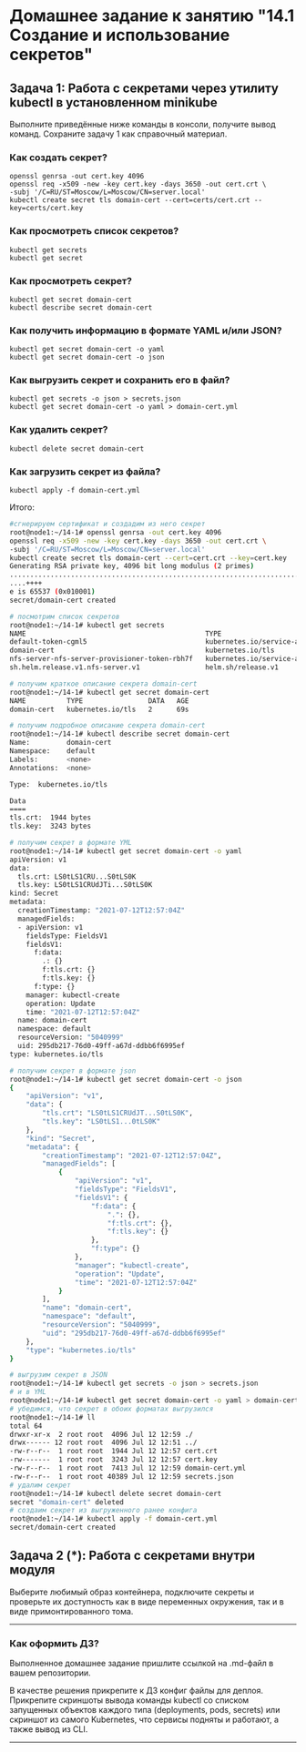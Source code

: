 # Домашнее задание к занятию "14.1 Создание и использование секретов"

## Задача 1: Работа с секретами через утилиту kubectl в установленном minikube

Выполните приведённые ниже команды в консоли, получите вывод команд. Сохраните
задачу 1 как справочный материал.

### Как создать секрет?

```
openssl genrsa -out cert.key 4096
openssl req -x509 -new -key cert.key -days 3650 -out cert.crt \
-subj '/C=RU/ST=Moscow/L=Moscow/CN=server.local'
kubectl create secret tls domain-cert --cert=certs/cert.crt --key=certs/cert.key
```

### Как просмотреть список секретов?

```
kubectl get secrets
kubectl get secret
```

### Как просмотреть секрет?

```
kubectl get secret domain-cert
kubectl describe secret domain-cert
```

### Как получить информацию в формате YAML и/или JSON?

```
kubectl get secret domain-cert -o yaml
kubectl get secret domain-cert -o json
```

### Как выгрузить секрет и сохранить его в файл?

```
kubectl get secrets -o json > secrets.json
kubectl get secret domain-cert -o yaml > domain-cert.yml
```

### Как удалить секрет?

```
kubectl delete secret domain-cert
```

### Как загрузить секрет из файла?

```
kubectl apply -f domain-cert.yml
```

Итого:
```bash
#сгнерируем сертификат и создадим из него секрет
root@node1:~/14-1# openssl genrsa -out cert.key 4096
openssl req -x509 -new -key cert.key -days 3650 -out cert.crt \
-subj '/C=RU/ST=Moscow/L=Moscow/CN=server.local'
kubectl create secret tls domain-cert --cert=cert.crt --key=cert.key
Generating RSA private key, 4096 bit long modulus (2 primes)
........................................................................++++
....++++
e is 65537 (0x010001)
secret/domain-cert created

# посмотрим список секретов
root@node1:~/14-1# kubectl get secrets
NAME                                            TYPE                                  DATA   AGE
default-token-cgml5                             kubernetes.io/service-account-token   3      45d
domain-cert                                     kubernetes.io/tls                     2      11s
nfs-server-nfs-server-provisioner-token-rbh7f   kubernetes.io/service-account-token   3      11d
sh.helm.release.v1.nfs-server.v1                helm.sh/release.v1                    1      11d

# получим краткое описание секрета domain-cert
root@node1:~/14-1# kubectl get secret domain-cert
NAME          TYPE                DATA   AGE
domain-cert   kubernetes.io/tls   2      69s

# получим подробное описание секрета domain-cert
root@node1:~/14-1# kubectl describe secret domain-cert
Name:         domain-cert
Namespace:    default
Labels:       <none>
Annotations:  <none>

Type:  kubernetes.io/tls

Data
====
tls.crt:  1944 bytes
tls.key:  3243 bytes

# получим секрет в формате YML
root@node1:~/14-1# kubectl get secret domain-cert -o yaml
apiVersion: v1
data:
  tls.crt: LS0tLS1CRU...S0tLS0K
  tls.key: LS0tLS1CRUdJTi...S0tLS0K
kind: Secret
metadata:
  creationTimestamp: "2021-07-12T12:57:04Z"
  managedFields:
  - apiVersion: v1
    fieldsType: FieldsV1
    fieldsV1:
      f:data:
        .: {}
        f:tls.crt: {}
        f:tls.key: {}
      f:type: {}
    manager: kubectl-create
    operation: Update
    time: "2021-07-12T12:57:04Z"
  name: domain-cert
  namespace: default
  resourceVersion: "5040999"
  uid: 295db217-76d0-49ff-a67d-ddbb6f6995ef
type: kubernetes.io/tls

# получим секрет в формате json
root@node1:~/14-1# kubectl get secret domain-cert -o json
{
    "apiVersion": "v1",
    "data": {
        "tls.crt": "LS0tLS1CRUdJT...S0tLS0K",
        "tls.key": "LS0tLS1...0tLS0K"
    },
    "kind": "Secret",
    "metadata": {
        "creationTimestamp": "2021-07-12T12:57:04Z",
        "managedFields": [
            {
                "apiVersion": "v1",
                "fieldsType": "FieldsV1",
                "fieldsV1": {
                    "f:data": {
                        ".": {},
                        "f:tls.crt": {},
                        "f:tls.key": {}
                    },
                    "f:type": {}
                },
                "manager": "kubectl-create",
                "operation": "Update",
                "time": "2021-07-12T12:57:04Z"
            }
        ],
        "name": "domain-cert",
        "namespace": "default",
        "resourceVersion": "5040999",
        "uid": "295db217-76d0-49ff-a67d-ddbb6f6995ef"
    },
    "type": "kubernetes.io/tls"
}

# выгрузим секрет в JSON
root@node1:~/14-1# kubectl get secrets -o json > secrets.json
# и в YML
root@node1:~/14-1# kubectl get secret domain-cert -o yaml > domain-cert.yml
# убедимся, что секрет в обоих форматах выгрузился
root@node1:~/14-1# ll
total 64
drwxr-xr-x  2 root root  4096 Jul 12 12:59 ./
drwx------ 12 root root  4096 Jul 12 12:51 ../
-rw-r--r--  1 root root  1944 Jul 12 12:57 cert.crt
-rw-------  1 root root  3243 Jul 12 12:57 cert.key
-rw-r--r--  1 root root  7413 Jul 12 12:59 domain-cert.yml
-rw-r--r--  1 root root 40389 Jul 12 12:59 secrets.json
# удалим секрет
root@node1:~/14-1# kubectl delete secret domain-cert
secret "domain-cert" deleted
# создаим секрет из выгруженного ранее конфига
root@node1:~/14-1# kubectl apply -f domain-cert.yml
secret/domain-cert created
```

## Задача 2 (*): Работа с секретами внутри модуля

Выберите любимый образ контейнера, подключите секреты и проверьте их доступность
как в виде переменных окружения, так и в виде примонтированного тома.

---

### Как оформить ДЗ?

Выполненное домашнее задание пришлите ссылкой на .md-файл в вашем репозитории.

В качестве решения прикрепите к ДЗ конфиг файлы для деплоя. Прикрепите скриншоты вывода команды kubectl со списком запущенных объектов каждого типа (deployments, pods, secrets) или скриншот из самого Kubernetes, что сервисы подняты и работают, а также вывод из CLI.

---
